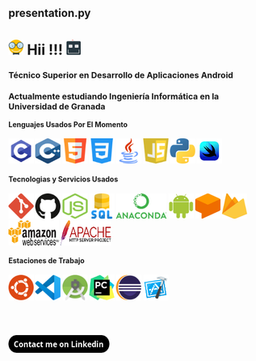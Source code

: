<h2>presentation.py</h2>
<h1>
  <img src="images/geek.svg" alt="GEEK" width="30" height="30"/>
  Hii !!!
  <img src="images/robot.svg" alt="ROBOT" width="30" height="30"/>
</h1>

### Técnico Superior en Desarrollo de Aplicaciones Android
### Actualmente estudiando Ingeniería Informática en la Universidad de Granada


**Lenguajes Usados Por El Momento**

<h4>
  <img src="images/c_icon.png" alt="C_LANGUAGE" width="50" height="50"/> 
  <img src="images/cplusplus_icon.svg" alt="CPLUSPLUS" width="50" height="50"/>
  <img src="images/html5_icon.svg" alt="HTML5" width="50" height="50"/>
  <img src="images/css3_icon.svg" alt="CSS3" width="50" height="50"/>
  <img src="images/java_icon.svg" alt="JAVA" width="50" height="50"/>
  <img src="images/javascript_icon.svg" alt="JAVASCRIPT" width="50" height="50"/>
  <img src="images/python_icon.svg" alt="PYTHON" width="50" height="50"/>
  <img src="images/swiftui_icon.svg" alt="SWIFTUI" width="50" height="50"/>
</h4>


**Tecnologias y Servicios Usados**

<h4>
  <img src="images/git_icon.svg" alt="GIT" width="50" height="50"/>
  <img src="images/github_icon.svg" alt="GITHUB" width="50" height="50"/>
  <img src="images/nodejs_icon.svg" alt="NODEJS" width="50" height="50"/>
  <img src="images/sql_icon.svg" alt="SQL" width="50" height="50"/>
  <img src="images/anaconda_icon.png" alt="ANACONDA" width="100" height="50"/>
  <img src="images/android_icon.svg" alt="ANDROID" width="50" height="50"/>
  <img src="images/dialogflow_icon.svg" alt="DIALOGFLOW" width="50" height="50"/>
  <img src="images/firebase_icon.svg" alt="FIREBASE" width="50" height="50"/>
  <img src="images/aws_icon.svg" alt="AWS" width="100" height="50"/>
  <img src="images/apache_icon.svg" alt="APACHE" width="100" height="50"/>
</h4>

**Estaciones de Trabajo**

<h4>
  <img src="images/ubuntu_icon.svg" alt="ANDROID_STUDIO" width="50" height="50"/>
  <img src="images/vcode_icon.svg" alt="VISUAL_CODE" width="50" height="50"/>
  <img src="images/astudio_icon.png" alt="ANDROID_STUDIO" width="50" height="50"/>  
  <img src="images/pycharm_icon.svg" alt="PYCHARM" width="50" height="50"/>
  <img src="images/eclipse_icon.svg" alt="ECLIPSE" width="50" height="50"/>
  <img src="images/xcode_icon.svg" alt="XCODE" width="50" height="50"/>
</h4>
<br/>
<br/>

[<img src="images/contactme.png" alt="CONTACT" width="200" height="35"/>](https://www.linkedin.com/in/jose-manuel-osuna-luque-9b1962158)
